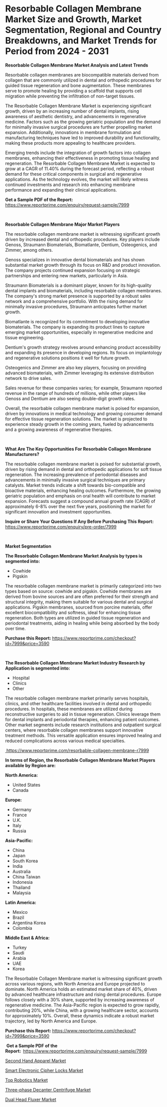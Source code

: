 <p><h1>Resorbable Collagen Membrane Market Size and Growth, Market Segmentation, Regional and Country Breakdowns, and Market Trends for Period from 2024 -  2031</h1></p><p><strong>Resorbable Collagen Membrane Market Analysis and Latest Trends</strong></p>
<p><p>Resorbable collagen membranes are biocompatible materials derived from collagen that are commonly utilized in dental and orthopedic procedures for guided tissue regeneration and bone augmentation. These membranes serve to promote healing by providing a scaffold that supports cell migration while preventing the infiltration of non-target tissues.</p><p>The Resorbable Collagen Membrane Market is experiencing significant growth, driven by an increasing number of dental implants, rising awareness of aesthetic dentistry, and advancements in regenerative medicine. Factors such as the growing geriatric population and the demand for minimally invasive surgical procedures are further propelling market expansion. Additionally, innovations in membrane formulation and manufacturing techniques have led to improved durability and functionality, making these products more appealing to healthcare providers.</p><p>Emerging trends include the integration of growth factors into collagen membranes, enhancing their effectiveness in promoting tissue healing and regeneration. The Resorbable Collagen Membrane Market is expected to grow at a CAGR of 11.40% during the forecast period, reflecting a robust demand for these critical components in surgical and regenerative applications. As the technology evolves, the market will likely witness continued investments and research into enhancing membrane performance and expanding their clinical applications.</p></p>
<p><strong>Get a Sample PDF of the Report:&nbsp;</strong> <a href="https://www.reportprime.com/enquiry/request-sample/7999">https://www.reportprime.com/enquiry/request-sample/7999</a></p>
<p>&nbsp;</p>
<p><strong>Resorbable Collagen Membrane Major Market Players</strong></p>
<p><p>The resorbable collagen membrane market is witnessing significant growth driven by increased dental and orthopedic procedures. Key players include Genoss, Straumann Biomaterials, Biomatlante, Dentium, Osteogenics, and Zimmer, among others.</p><p>Genoss specializes in innovative dental biomaterials and has shown substantial market growth through its focus on R&D and product innovation. The company projects continued expansion focusing on strategic partnerships and entering new markets, particularly in Asia.</p><p>Straumann Biomaterials is a dominant player, known for its high-quality dental implants and biomaterials, including resorbable collagen membranes. The company's strong market presence is supported by a robust sales network and a comprehensive portfolio. With the rising demand for minimally invasive procedures, Straumann anticipates further market growth.</p><p>Biomatlante is recognized for its commitment to developing innovative biomaterials. The company is expanding its product lines to capture emerging market opportunities, especially in regenerative medicine and tissue engineering.</p><p>Dentium's growth strategy revolves around enhancing product accessibility and expanding its presence in developing regions. Its focus on implantology and regenerative solutions positions it well for future growth.</p><p>Osteogenics and Zimmer are also key players, focusing on providing advanced biomaterials, with Zimmer leveraging its extensive distribution network to drive sales.</p><p>Sales revenue for these companies varies; for example, Straumann reported revenue in the range of hundreds of millions, while other players like Genoss and Dentium are also seeing double-digit growth rates.</p><p>Overall, the resorbable collagen membrane market is poised for expansion, driven by innovations in medical technology and growing consumer demand for effective tissue regeneration solutions. The market is projected to experience steady growth in the coming years, fueled by advancements and a growing awareness of regenerative therapies.</p></p>
<p>&nbsp;</p>
<p><strong>What Are The Key Opportunities For Resorbable Collagen Membrane Manufacturers?</strong></p>
<p><p>The resorbable collagen membrane market is poised for substantial growth, driven by rising demand in dental and orthopedic applications for soft tissue regeneration. The increasing prevalence of periodontal diseases and advancements in minimally invasive surgical techniques are primary catalysts. Market trends indicate a shift towards bio-compatible and bioactive materials, enhancing healing outcomes. Furthermore, the growing geriatric population and emphasis on oral health will contribute to market expansion. Forecasts suggest a compound annual growth rate (CAGR) of approximately 6-8% over the next five years, positioning the market for significant innovation and investment opportunities.</p></p>
<p><strong>Inquire or Share Your Questions If Any Before Purchasing This Report:</strong> <a href="https://www.reportprime.com/enquiry/pre-order/7999">https://www.reportprime.com/enquiry/pre-order/7999</a></p>
<p>&nbsp;</p>
<p><strong>Market Segmentation</strong></p>
<p><strong>The Resorbable Collagen Membrane Market Analysis by types is segmented into:</strong></p>
<p><ul><li>Cowhide</li><li>Pigskin</li></ul></p>
<p><p>The resorbable collagen membrane market is primarily categorized into two types based on source: cowhide and pigskin. Cowhide membranes are derived from bovine sources and are often preferred for their strength and structural integrity, making them suitable for various dental and surgical applications. Pigskin membranes, sourced from porcine materials, offer excellent biocompatibility and softness, ideal for enhancing tissue regeneration. Both types are utilized in guided tissue regeneration and periodontal treatments, aiding in healing while being absorbed by the body over time.</p></p>
<p><strong>Purchase this Report:&nbsp;</strong><a href="https://www.reportprime.com/checkout?id=7999&price=3590">https://www.reportprime.com/checkout?id=7999&price=3590</a></p>
<p>&nbsp;</p>
<p><strong>The Resorbable Collagen Membrane Market Industry Research by Application is segmented into:</strong></p>
<p><ul><li>Hospital</li><li>Clinics</li><li>Other</li></ul></p>
<p><p>The resorbable collagen membrane market primarily serves hospitals, clinics, and other healthcare facilities involved in dental and orthopedic procedures. In hospitals, these membranes are utilized during reconstructive surgeries to aid in tissue regeneration. Clinics leverage them for dental implants and periodontal therapies, enhancing patient outcomes. Other market segments include research institutions and outpatient surgical centers, where resorbable collagen membranes support innovative treatment methods. This versatile application ensures improved healing and reduced complications across various medical specialties.</p></p>
<p><a href="https://www.reportprime.com/resorbable-collagen-membrane-r7999">&nbsp;https://www.reportprime.com/resorbable-collagen-membrane-r7999</a></p>
<p><strong>In terms of Region, the Resorbable Collagen Membrane Market Players available by Region are:</strong></p>
<p>
    <p> <strong> North America: </strong>
        <ul>
            <li>United States</li>
            <li>Canada</li>
        </ul>
        </p> 
    <p> <strong> Europe: </strong>
        <ul>
            <li>Germany</li>
            <li>France</li>
            <li>U.K.</li>
            <li>Italy</li>
            <li>Russia</li>
        </ul>
        </p> 
    <p> <strong> Asia-Pacific: </strong>
        <ul>
            <li>China</li>
            <li>Japan</li>
            <li>South Korea</li>
            <li>India</li>
            <li>Australia</li>
            <li>China Taiwan</li>
            <li>Indonesia</li>
            <li>Thailand</li>
            <li>Malaysia</li>
        </ul>
        </p> 
    <p> <strong> Latin America: </strong>
        <ul>
            <li>Mexico</li>
            <li>Brazil</li>
            <li>Argentina Korea</li>
            <li>Colombia</li>
        </ul>
        </p> 
    <p> <strong> Middle East & Africa: </strong>
        <ul>
            <li>Turkey</li>
            <li>Saudi</li>
            <li>Arabia</li>
            <li>UAE</li>
            <li>Korea</li>
        </ul>
    </p>
    </p>
<p><p>The Resorbable Collagen Membrane market is witnessing significant growth across various regions, with North America and Europe projected to dominate. North America holds an estimated market share of 40%, driven by advanced healthcare infrastructure and rising dental procedures. Europe follows closely with a 30% share, supported by increasing awareness of regenerative medicine. The Asia-Pacific region is expected to grow rapidly, contributing 20%, while China, with a growing healthcare sector, accounts for approximately 10%. Overall, these dynamics indicate a robust market trajectory, led by North America and Europe.</p></p>
<p><strong>Purchase this Report: </strong><a href="https://www.reportprime.com/checkout?id=7999&price=3590">https://www.reportprime.com/checkout?id=7999&price=3590</a></p>
<p>&nbsp;<strong>Get a Sample PDF of the Report:&nbsp;&nbsp;</strong><a href="https://www.reportprime.com/enquiry/request-sample/7999">https://www.reportprime.com/enquiry/request-sample/7999</a></p>
<p><strong></strong></p>
<p><p><a href="https://www.linkedin.com/pulse/second-hand-apparel-industry-analysis-report-its-market-size-udz9c?trackingId=1mnd1KZfTkqOYVF1Vqdtug%3D%3D">Second Hand Apparel Market</a></p><p><a href="https://medium.com/@teguhbavarian07_99894/what-innovations-and-market-trends-are-shaping-the-smart-electronic-cipher-locks-market-0b430cb2d553">Smart Electronic Cipher Locks Market</a></p><p><a href="https://www.linkedin.com/pulse/market-dynamics-future-trends-global-top-robotics-sector-bsluf?trackingId=HDhn3dTrTeu7PBJKnE6VrA%3D%3D">Top Robotics Market</a></p><p><a href="https://medium.com/@teguhbavarian07_99894/three-phase-decanter-centrifuge-market-size-market-segmentation-market-trends-and-growth-analysis-3c65dd9efe61">Three-phase Decanter Centrifuge Market</a></p><p><a href="https://issuu.com/reportprime-2/docs/dual-head-fluxer-market-size-2030.p_30f5f92ed2d2dd">Dual Head Fluxer Market</a></p></p>